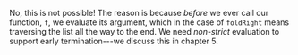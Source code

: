 No, this is not possible! The reason is because _before_ we ever call our function, `f`, we evaluate its argument,
which in the case of `foldRight` means traversing the list all the way to the end. We need _non-strict_ evaluation
to support early termination---we discuss this in chapter 5.

